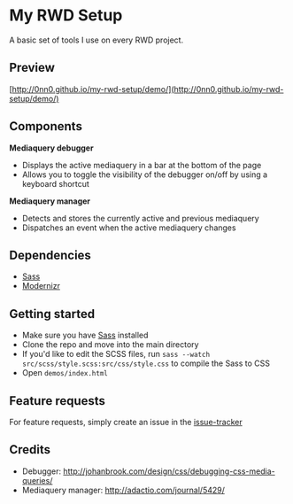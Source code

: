 
# My RWD Setup
A basic set of tools I use on every RWD project.

## Preview
[http://0nn0.github.io/my-rwd-setup/demo/](http://0nn0.github.io/my-rwd-setup/demo/)

## Components

**Mediaquery debugger**
- Displays the active mediaquery in a bar at the bottom of the page
- Allows you to toggle the visibility of the debugger on/off by using a keyboard shortcut

**Mediaquery manager**
- Detects and stores the currently active and previous mediaquery
- Dispatches an event when the active mediaquery changes


## Dependencies
- [Sass](http://sass-lang.com/)
- [Modernizr](http://modernizr.com)

## Getting started
- Make sure you have [Sass](http://sass-lang.com/) installed
- Clone the repo and move into the main directory
- If you'd like to edit the SCSS files, run `sass --watch src/scss/style.scss:src/css/style.css` to compile the Sass to CSS
- Open `demos/index.html`


## Feature requests
For feature requests, simply create an issue in the [issue-tracker](https://github.com/0nn0/my-rwd-setup/issues)


## Credits
- Debugger: http://johanbrook.com/design/css/debugging-css-media-queries/
- Mediaquery manager: http://adactio.com/journal/5429/
